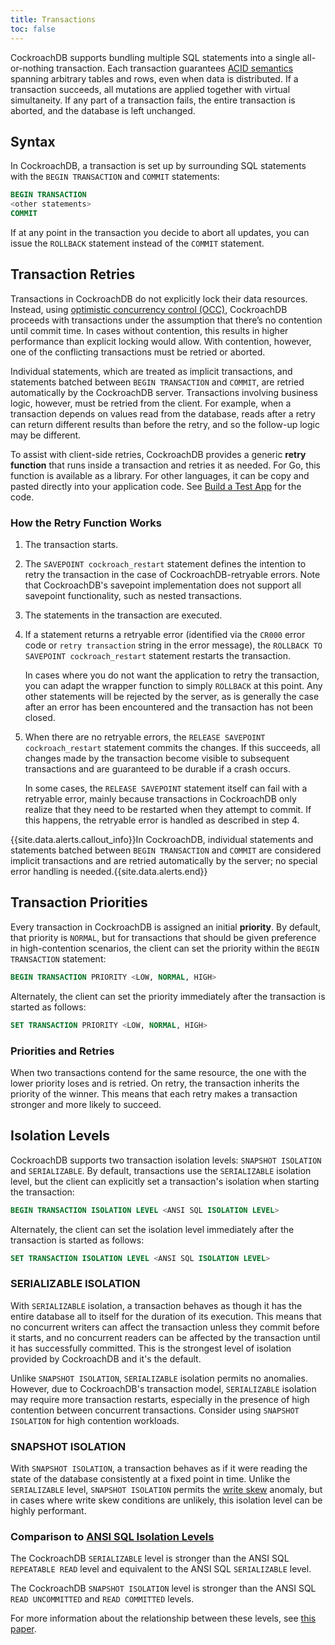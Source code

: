 ```yaml
---
title: Transactions
toc: false
---
```


CockroachDB supports bundling multiple SQL statements into a single all-or-nothing transaction. Each transaction guarantees [ACID semantics](https://en.wikipedia.org/wiki/ACID) spanning arbitrary tables and rows, even when data is distributed. If a transaction succeeds, all mutations are applied together with virtual simultaneity. If any part of a transaction fails, the entire transaction is aborted, and the database is left unchanged.

<div id="toc"></div>

## Syntax

In CockroachDB, a transaction is set up by surrounding SQL statements with the `BEGIN TRANSACTION` and `COMMIT` statements:

~~~ sql
BEGIN TRANSACTION
<other statements>
COMMIT
~~~

If at any point in the transaction you decide to abort all updates, you can issue the `ROLLBACK` statement instead of the `COMMIT` statement.

## Transaction Retries

Transactions in CockroachDB do not explicitly lock their data resources. Instead, using [optimistic concurrency control (OCC)](https://en.wikipedia.org/wiki/Optimistic_concurrency_control), CockroachDB proceeds with transactions under the assumption that there’s no contention until commit time. In cases without contention, this results in higher performance than explicit locking would allow. With contention, however, one of the conflicting transactions must be retried or aborted.

Individual statements, which are treated as implicit transactions, and statements batched between `BEGIN TRANSACTION` and `COMMIT`, are retried automatically by the CockroachDB server. Transactions involving business logic, however, must be retried from the client. For example, when a transaction depends on values read from the database, reads after a retry can return different results than before the retry, and so the follow-up logic may be different. 

To assist with client-side retries, CockroachDB provides a generic **retry function** that runs inside a transaction and retries it as needed. For Go, this function is available as a library. For other languages, it can be copy and pasted directly into your application code. See [Build a Test App](build-a-test-app.html#step-4-execute-transactions-from-a-client) for the code. 

### How the Retry Function Works

1. The transaction starts.

2. The `SAVEPOINT cockroach_restart` statement defines the intention to retry the transaction in the case of CockroachDB-retryable errors. Note that CockroachDB's savepoint implementation does not support all savepoint functionality, such as nested transactions. 

3. The statements in the transaction are executed. 

4. If a statement returns a retryable error (identified via the `CR000` error code or `retry transaction` string in the error message), the `ROLLBACK TO SAVEPOINT cockroach_restart` statement restarts the transaction. 

   In cases where you do not want the application to retry the transaction, you can adapt the wrapper function to simply `ROLLBACK` at this point. Any other statements will be rejected by the server, as is generally the case after an error has been encountered and the transaction has not been closed.

5. When there are no retryable errors, the `RELEASE SAVEPOINT cockroach_restart` statement commits the changes. If this succeeds, all changes made by the transaction become visible to subsequent transactions and are guaranteed to be durable if a crash occurs.

   In some cases, the `RELEASE SAVEPOINT` statement itself can fail with a retryable error, mainly because transactions in CockroachDB only realize that they need to be restarted when they attempt to commit. If this happens, the retryable error is handled as described in step 4.

{{site.data.alerts.callout_info}}In CockroachDB, individual statements and statements batched between <code>BEGIN TRANSACTION</code> and <code>COMMIT</code> are considered implicit transactions and are retried automatically by the server; no special error handling is needed.{{site.data.alerts.end}}

## Transaction Priorities

Every transaction in CockroachDB is assigned an initial **priority**. By default, that priority is `NORMAL`, but for transactions that should be given preference in high-contention scenarios, the client can set the priority within the `BEGIN TRANSACTION` statement:

~~~ sql
BEGIN TRANSACTION PRIORITY <LOW, NORMAL, HIGH>
~~~

Alternately, the client can set the priority immediately after the transaction is started as follows:

~~~ sql
SET TRANSACTION PRIORITY <LOW, NORMAL, HIGH>
~~~

### Priorities and Retries

When two transactions contend for the same resource, the one with the lower priority loses and is retried. On retry, the transaction inherits the priority of the winner. This means that each retry makes a transaction stronger and more likely to succeed.

## Isolation Levels

CockroachDB supports two transaction isolation levels: `SNAPSHOT ISOLATION` and `SERIALIZABLE`. By default, transactions use the `SERIALIZABLE` isolation level, but the client can explicitly set a transaction's isolation when starting the transaction:

~~~ sql
BEGIN TRANSACTION ISOLATION LEVEL <ANSI SQL ISOLATION LEVEL>
~~~

Alternately, the client can set the isolation level immediately after the transaction is started as follows:

~~~ sql
SET TRANSACTION ISOLATION LEVEL <ANSI SQL ISOLATION LEVEL>
~~~

### SERIALIZABLE ISOLATION

With `SERIALIZABLE` isolation, a transaction behaves as though it has the entire database all to itself for the duration of its execution. This means that no concurrent writers can affect the transaction unless they commit before it starts, and no concurrent readers can be affected by the transaction until it has successfully committed. This is the strongest level of isolation provided by CockroachDB and it's the default. 

Unlike `SNAPSHOT ISOLATION`, `SERIALIZABLE` isolation permits no anomalies. However, due to CockroachDB's transaction model, `SERIALIZABLE` isolation may require more transaction restarts, especially in the presence of high contention between concurrent transactions. Consider using `SNAPSHOT ISOLATION` for high contention workloads.

### SNAPSHOT ISOLATION

With `SNAPSHOT ISOLATION`, a transaction behaves as if it
were reading the state of the database consistently at a fixed point in time. Unlike the `SERIALIZABLE` level, `SNAPSHOT ISOLATION` permits the [write skew](https://en.wikipedia.org/wiki/Snapshot_isolation) anomaly, but in cases where write skew conditions are unlikely, this isolation level can be highly performant.  

### Comparison to [ANSI SQL Isolation Levels](https://en.wikipedia.org/wiki/Isolation_(database_systems)#Isolation_levels)

The CockroachDB `SERIALIZABLE` level is stronger than the ANSI SQL `REPEATABLE READ` level and equivalent to the ANSI SQL `SERIALIZABLE` level.

The CockroachDB `SNAPSHOT ISOLATION` level is stronger than the ANSI SQL `READ UNCOMMITTED` and `READ COMMITTED` levels.

For more information about the relationship between these levels, see [this paper](http://arxiv.org/ftp/cs/papers/0701/0701157.pdf).